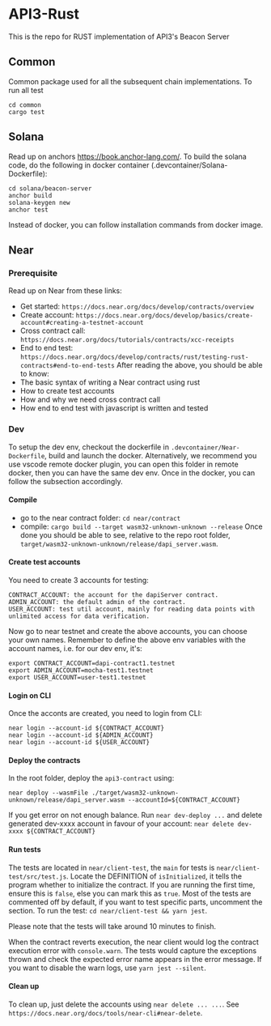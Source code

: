 # API3-Rust
This is the repo for RUST implementation of API3's Beacon Server

## Common
Common package used for all the subsequent chain implementations.
To run all test
```
cd common
cargo test
```

## Solana
Read up on anchors https://book.anchor-lang.com/.
To build the solana code, do the following in docker container (.devcontainer/Solana-Dockerfile):
```
cd solana/beacon-server
anchor build
solana-keygen new
anchor test
```

Instead of docker, you can follow installation commands from docker image.

## Near
### Prerequisite
Read up on Near from these links:
- Get started: `https://docs.near.org/docs/develop/contracts/overview`
- Create account: `https://docs.near.org/docs/develop/basics/create-account#creating-a-testnet-account`
- Cross contract call: `https://docs.near.org/docs/tutorials/contracts/xcc-receipts`
- End to end test: `https://docs.near.org/docs/develop/contracts/rust/testing-rust-contracts#end-to-end-tests`
After reading the above, you should be able to know:
- The basic syntax of writing a Near contract using rust
- How to create test accounts
- How and why we need cross contract call
- How end to end test with javascript is written and tested

### Dev
To setup the dev env, checkout the dockerfile in `.devcontainer/Near-Dockerfile`, build and launch the docker. Alternatively,
we recommend you use vscode remote docker plugin, you can open this folder in remote docker, then you can have the same dev 
env.
Once in the docker, you can follow the subsection accordingly.

#### Compile
- go to the near contract folder: `cd near/contract`
- compile: `cargo build --target wasm32-unknown-unknown --release`
Once done you should be able to see, relative to the repo root folder, `target/wasm32-unknown-unknown/release/dapi_server.wasm`.

#### Create test accounts
You need to create 3 accounts for testing:
```
CONTRACT_ACCOUNT: the account for the dapiServer contract.
ADMIN_ACCOUNT: the default admin of the contract.
USER_ACCOUNT: test util account, mainly for reading data points with unlimited access for data verification.
```
Now go to near testnet and create the above accounts, you can choose your own names. Remember to define the above env variables with the account 
names, i.e. for our dev env, it's:
```
export CONTRACT_ACCOUNT=dapi-contract1.testnet
export ADMIN_ACCOUNT=mocha-test1.testnet
export USER_ACCOUNT=user-test1.testnet
```

#### Login on CLI
Once the acconts are created, you need to login from CLI:
```
near login --account-id ${CONTRACT_ACCOUNT}
near login --account-id ${ADMIN_ACCOUNT}
near login --account-id ${USER_ACCOUNT}
```

#### Deploy the contracts
In the root folder, deploy the `api3-contract` using:
```
near deploy --wasmFile ./target/wasm32-unknown-unknown/release/dapi_server.wasm --accountId=${CONTRACT_ACCOUNT}
```
If you get error on not enough balance. Run `near dev-deploy ...` and delete generated dev-xxxx account in favour of your account: `near delete dev-xxxx ${CONTRACT_ACCOUNT}`

#### Run tests
The tests are located in `near/client-test`, the `main` for tests is `near/client-test/src/test.js`.
Locate the DEFINITION of `isInitialized`, it tells the program whether to initialize the contract. If you are running the first time, 
ensure this is `false`, else you can mark this as `true`.
Most of the tests are commented off by default, if you want to test specific parts, uncomment the section.
To run the test: `cd near/client-test && yarn jest`. 

Please note that the tests will take around 10 minutes to finish. 

When the contract reverts 
execution, the near client would log the contract execution error with `console.warn`. The tests would capture the exceptions thrown and check the expected error name appears in the error message. If you want to disable the warn logs, use `yarn jest --silent`.

#### Clean up
To clean up, just delete the accounts using `near delete ... ...`. See `https://docs.near.org/docs/tools/near-cli#near-delete`.